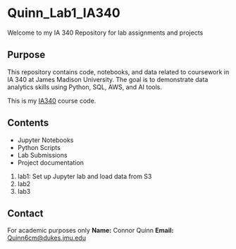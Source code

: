 # Quinn_Lab1_IA340

Welcome to my IA 340 Repository for lab assignments and projects

## Purpose

This repository contains code, notebooks, and data related to coursework in IA 340 at James Madison University. The goal is to demonstrate data analytics skills using Python, SQL, AWS, and AI tools.

This is my [IA340](https://catalog.jmu.edu/preview_course_nopop.php?catoid=50&coid=258336) course code.

## Contents

- Jupyter Notebooks
- Python Scripts
- Lab Submissions
- Project documentation

1. lab1: Set up Jupyter lab and load data from S3
2. lab2
3. lab3

## Contact

For academic purposes only
**Name:** Connor Quinn
**Email:** Quinn6cm@dukes.jmu.edu
